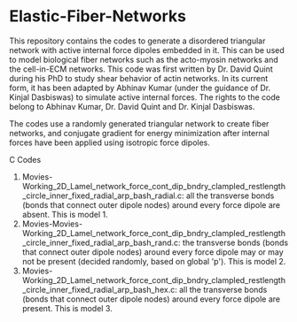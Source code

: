 # Elastic-Fiber-Networks
This repository contains the codes to generate a disordered triangular network with active internal force dipoles embedded in it. This can be used to model biological fiber networks such as the acto-myosin networks and the cell-in-ECM networks. This code was first written by Dr. David Quint during his PhD to study shear behavior of actin networks. In its current form, it has been adapted by Abhinav Kumar (under the guidance of Dr. Kinjal Dasbiswas) to simulate active internal forces. The rights to the code belong to Abhinav Kumar, Dr. David Quint and Dr. Kinjal Dasbiswas.

The codes use a randomly generated triangular network to create fiber networks, and conjugate gradient for energy minimization after internal forces have been applied using isotropic force dipoles.

C Codes
1. Movies-Working_2D_Lamel_network_force_cont_dip_bndry_clampled_restlength_circle_inner_fixed_radial_arp_bash_radial.c: all the transverse bonds (bonds that connect outer dipole nodes) around every force dipole are absent. This is model 1.
2. Movies-Movies-Working_2D_Lamel_network_force_cont_dip_bndry_clampled_restlength_circle_inner_fixed_radial_arp_bash_rand.c: the transverse bonds (bonds that connect outer dipole nodes) around every force dipole may or may not be present (decided randomly, based on global 'p'). This is model 2.
3. Movies-Working_2D_Lamel_network_force_cont_dip_bndry_clampled_restlength_circle_inner_fixed_radial_arp_bash_hex.c: all the transverse bonds (bonds that connect outer dipole nodes) around every force dipole are present. This is model 3.
  
